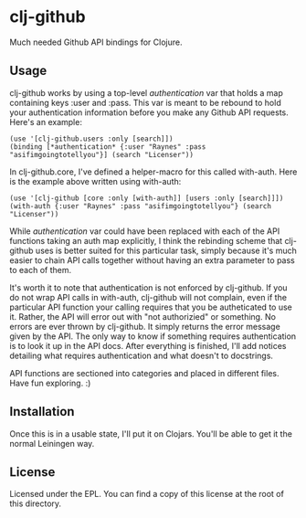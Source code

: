# clj-github

Much needed Github API bindings for Clojure.

## Usage

clj-github works by using a top-level *authentication* var that holds a map containing keys :user and :pass. This var is meant to be rebound to hold your authentication information before you make any Github API requests. Here's an example:

    (use '[clj-github.users :only [search]])
    (binding [*authentication* {:user "Raynes" :pass "asifimgoingtotellyou"}] (search "Licenser"))

In clj-github.core, I've defined a helper-macro for this called with-auth. Here is the example above written using with-auth:

    (use '[clj-github [core :only [with-auth]] [users :only [search]]])
    (with-auth {:user "Raynes" :pass "asifimgoingtotellyou"} (search "Licenser"))

While *authentication* var could have been replaced with each of the API functions taking an auth map explicitly, I think the rebinding scheme that clj-github uses is better suited for this particular task, simply because it's much easier to chain API calls together without having an extra parameter to pass to each of them.

It's worth it to note that authentication is not enforced by clj-github. If you do not wrap API calls in with-auth, clj-github will not complain, even if the particular API function your calling requires that you be autheticated to use it. Rather, the API will error out with "not authorizied" or something. No errors are ever thrown by clj-github. It simply returns the error message given by the API. The only way to know if something requires authentication is to look it up in the API docs. After everything is finished, I'll add notices detailing what requires authentication and what doesn't to docstrings.

API functions are sectioned into categories and placed in different files. Have fun exploring. :)

## Installation

Once this is in a usable state, I'll put it on Clojars. You'll be able to get it the normal Leiningen way.

## License

Licensed under the EPL. You can find a copy of this license at the root of this directory.

